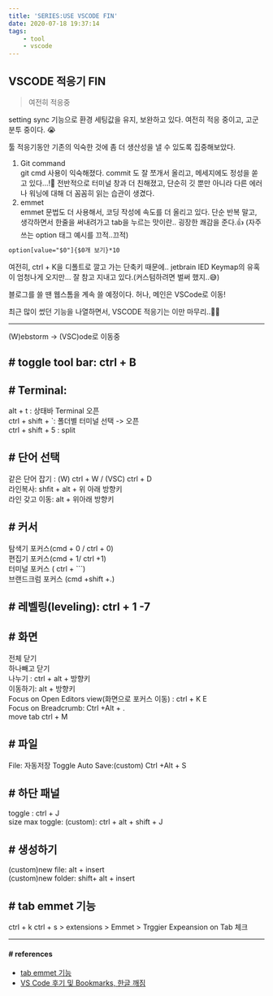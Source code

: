 ```yaml
---
title: 'SERIES:USE VSCODE FIN'
date: 2020-07-18 19:37:14
tags:
    - tool
    - vscode
---
```


## VSCODE 적응기 FIN
> 여전히 적응중

setting sync 기능으로 환경 세팅값을 유지, 보완하고 있다. 여전히 적응 중이고, 고군분투 중이다. 😭

툴 적응기동안 기존의 익숙한 것에 좀 더 생산성을 낼 수 있도록 집중해보았다.
1. Git command<br />
git cmd 사용이 익숙해졌다. commit 도 잘 쪼개서 올리고, 메세지에도 정성을 쏟고 있다...!👏 전반적으로 터미널 창과 더 친해졌고, 단순히 깃 뿐만 아니라 다른 에러나 워닝에 대해 더 꼼꼼히 읽는 습관이 생겼다.
2. emmet<br />
emmet 문법도 더 사용해서, 코딩 작성에 속도를 더 올리고 있다. 단순 반복 말고, 생각하면서 한줄을 써내려가고 tab을 누르는 맛이란.. 굉장한 쾌감을 준다.👍
(자주 쓰는 option 태그 예시를 끄적..끄적) 
```html
option[value="$0"]{$0개 보기}*10
```

여전히, ctrl + K을 디폴트로 깔고 가는 단축키 때문에..  jetbrain IED Keymap의 유혹이 엄청나게 오지만... 잘 참고 지내고 있다.(커스텀하려면 벌써 했지..😅)

블로그를 쓸 땐 웹스톰을 계속 쓸 예정이다. 허나, 메인은 VSCode로 이동!

최근 많이 썼던 기능을 나열하면서, VSCODE 적응기는 이만 마무리..👋👋

---
(W)ebstorm → (VSC)ode로 이동중

## # toggle tool bar: ctrl + B
## # Terminal:<br />
alt + t : 상태바 Terminal 오픈<br />
ctrl + shift + `: 폴더별 터미널 선택 -> 오픈<br />
ctrl + shift + 5 : split
## # 단어 선택<br />
같은 단어 잡기 : (W) ctrl + W / (VSC) ctrl + D<br />
라인복사: shfit + alt + 위 아래 방향키<br />
라인 갖고 이동: alt + 위아래 방향키
## # 커서
탐색기 포커스(cmd + 0 / ctrl + 0)<br />
편집기 포커스(cmd + 1/ ctrl +1)<br />
터미널 포커스 ( ctrl + ```)<br />
브랜드크럼 포커스 (cmd +shift +.)
## # 레벨링(leveling): ctrl + 1 -7
## # 화면<br />
전체 닫기<br />
하나빼고 닫기<br />
나누기 :  ctrl + alt + 방향키<br />
이동하기: alt + 방향키<br />
Focus on Open Editors view(화면으로 포커스 이동) : ctrl + K E<br />
Focus on Breadcrumb: Ctrl +Alt + .<br />
move tab ctrl + M
## # 파일<br />
File: 자동저장 Toggle Auto Save:(custom) Ctrl +Alt + S
## # 하단 패널<br />
toggle : ctrl + J<br />
size max toggle: (custom): ctrl + alt + shift + J
## # 생성하기<br />
(custom)new file: alt + insert<br />
(custom)new folder: shift+ alt + insert

## # tab emmet 기능
ctrl + k ctrl + s > extensions > Emmet > Trggier Expeansion on Tab 체크

---

#### # references
- [tab emmet 기능](https://blog.naver.com/PostView.nhn?blogId=ajdkfl6445&logNo=221459097158&parentCategoryNo=&categoryNo=26&viewDate=&isShowPopularPosts=true&from=search)
- [VS Code 후기 및 Bookmarks, 한글 깨짐](https://hubbleconstant.tistory.com/19)

